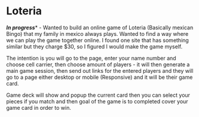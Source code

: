 # Loteria
*****In progress****** - Wanted to build an online game of Loteria (Basically mexican Bingo) that my family in mexico always plays. Wanted to find a way where we can play the game together online. I found one site that has something similar but they charge $30, so I figured I would make the game myself. 

The intention is you will go to the page, enter your name number and choose cell carrier, then choose amount of players -  it will then generate a main game session, then send out links for the entered players and they will go to a page either desktop or mobile (Responsive) and it will be their game card. 

Game deck will show and popup the current card then you can select your pieces if you match and then goal of the game is to completed cover your game card in order to win. 
